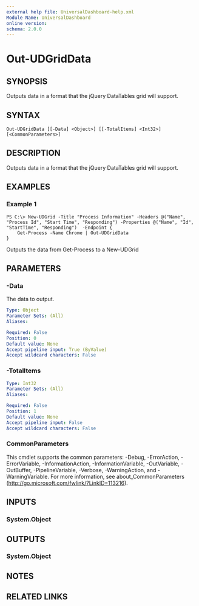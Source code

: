 ```yaml
---
external help file: UniversalDashboard-help.xml
Module Name: UniversalDashboard
online version:
schema: 2.0.0
---
```


# Out-UDGridData

## SYNOPSIS
Outputs data in a format that the jQuery DataTables grid will support.

## SYNTAX

```
Out-UDGridData [[-Data] <Object>] [[-TotalItems] <Int32>] [<CommonParameters>]
```

## DESCRIPTION
Outputs data in a format that the jQuery DataTables grid will support.

## EXAMPLES

### Example 1
```
PS C:\> New-UDGrid -Title "Process Information" -Headers @("Name", "Process Id", "Start Time", "Responding") -Properties @("Name", "Id", "StartTime", "Responding")  -Endpoint {
    Get-Process -Name Chrome | Out-UDGridData
}
```

Outputs the data from Get-Process to a New-UDGrid

## PARAMETERS

### -Data
The data to output.

```yaml
Type: Object
Parameter Sets: (All)
Aliases:

Required: False
Position: 0
Default value: None
Accept pipeline input: True (ByValue)
Accept wildcard characters: False
```

### -TotalItems
```yaml
Type: Int32
Parameter Sets: (All)
Aliases:

Required: False
Position: 1
Default value: None
Accept pipeline input: False
Accept wildcard characters: False
```

### CommonParameters
This cmdlet supports the common parameters: -Debug, -ErrorAction, -ErrorVariable, -InformationAction, -InformationVariable, -OutVariable, -OutBuffer, -PipelineVariable, -Verbose, -WarningAction, and -WarningVariable. For more information, see about_CommonParameters (http://go.microsoft.com/fwlink/?LinkID=113216).

## INPUTS

### System.Object

## OUTPUTS

### System.Object

## NOTES

## RELATED LINKS
